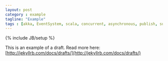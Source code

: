 ```yaml
---
layout: post
category : example
tagline: "Example"
tags : [akka, EventSystem, scala, concurrent, asynchronous, publish, subscribe]
---
```

{% include JB/setup %}


This is an example of a draft. Read more here: [http://jekyllrb.com/docs/drafts/](http://jekyllrb.com/docs/drafts/)
